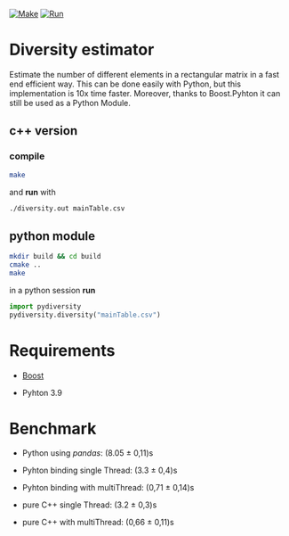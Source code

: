 [![Make](https://github.com/fvalle1/fastDiverse/actions/workflows/make.yml/badge.svg)](https://github.com/fvalle1/fastDiverse/actions/workflows/make.yml)
[![Run](https://github.com/fvalle1/fastDiverse/actions/workflows/run.yml/badge.svg)](https://github.com/fvalle1/fastDiverse/actions/workflows/run.yml)

# Diversity estimator

Estimate the number of different elements in a rectangular matrix in a fast end efficient way.
This can be done easily with Python, but this implementation is 10x time faster. Moreover, thanks to Boost.Pyhton it can still be used as a Python Module.

## c++ version
### compile

```bash
make
```

and **run** with

```bash
./diversity.out mainTable.csv
```

## python module
```bash
mkdir build && cd build
cmake ..
make
```

in a python session **run** 

```python
import pydiversity
pydiversity.diversity("mainTable.csv")
```

# Requirements
- [Boost](https://www.boost.org/)

- Pyhton 3.9

# Benchmark

<!-- time python3 main.py -->
- Python using *pandas*: (8.05 ± 0,11)s
<!-- time python3 -c 'import pydiversity;pydiversity.diversity("../mainTable.csv")' -->
- Pyhton binding single Thread: (3.3 ± 0,4)s
<!-- time python3 -c 'import pydiversity;pydiversity.diversity("../mainTable.csv", 12, true)' -->
- Pyhton binding with multiThread: (0,71 ± 0,14)s
<!-- time ./diversity.out mainTable.csv -->
- pure C++ single Thread: (3.2 ± 0,3)s
<!-- time ./diversity.out mainTable.csv 12-->
- pure C++ with multiThread: (0,66 ± 0,11)s
